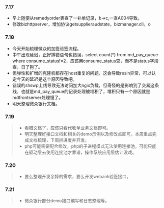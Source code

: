 ### 7.17
* 早上随便从remedyorder表查了一补单记录，b->c,一直A004导致。
* 修改bizhttpserver，增加协议getsupplieraudstate，bizmanager.dll。o
### 7.18
* 今天开始梳理微众的加签验签流程。
* 中午出现延迟，正好排错语句也错误，select count(*) from md_pay_queue where consume_status!=2，应该用consume_status查，而不是status字段查，日了狗了。
* 但弹性和扩增的克隆机都存在host重复的问题，这会导致resin异常，可以认定今天的延迟是这个原因导致吧。
* 错误的shswp上线导致无法访问加大ngix负载，但奇怪的是影响到了交易这条线，也就是md_pay_queue的记录处理被堆积了，堆积只有一个原因就是mdfrontserver处理慢了。
* 明天整理微众银行文档。
### 7.19
> * 看错文档了，应该只看代收单业务文档即可。
> * 明天整理好接口文档和相关的demo示例以及修改点即可。本周重点完成文档梳理，下周排进度并开发。
> * php可能需要配合修改，php的子进程模式无法使用连接池，可能只能在驱动层去使用连接池才靠谱，操作系统应用层估计没戏。

### 7.20
> * 要么整理开发余婷的需求，要么开发webank验签接口。

### 7.21
> * 微众银行部分demo接口编写和日志整理等。
